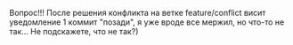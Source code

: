 Вопрос!!! После решения конфликта на ветке feature/conflict висит уведомление 1 коммит "позади", я уже вроде все мержил, но что-то не так...
Не подскажете, что не так?)
